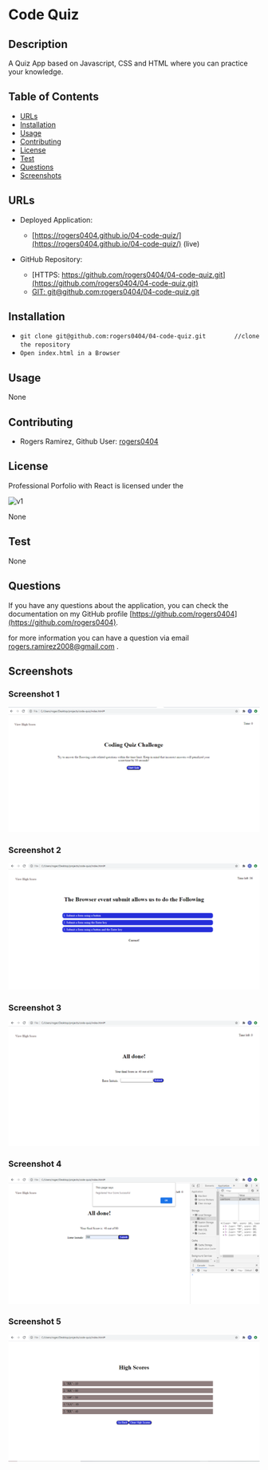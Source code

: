 # Code Quiz

## Description 

A Quiz App based on Javascript, CSS and HTML where you can practice your knowledge.

## Table of Contents

* [URLs](#urls)
* [Installation](#installation)
* [Usage](#usage)
* [Contributing](#Contributing)
* [License](#license)
* [Test](#Test)
* [Questions](#questions)
* [Screenshots](#screenshots)


## URLs

* Deployed Application: 
    - [https://rogers0404.github.io/04-code-quiz/](https://rogers0404.github.io/04-code-quiz/) (live)

* GitHub Repository:
    - [HTTPS: https://github.com/rogers0404/04-code-quiz.git](https://github.com/rogers0404/04-code-quiz.git)
    - [GIT: git@github.com:rogers0404/04-code-quiz.git](git@github.com:rogers0404/Professional-Portfolio.git)


## Installation

- `git clone git@github.com:rogers0404/04-code-quiz.git        //clone the repository`
- `Open index.html in a Browser`

## Usage 

None

## Contributing

* Rogers Ramirez, Github User: [rogers0404](http://github.com/rogers0404)


## License

Professional Porfolio with React is licensed under the

![v1](https://img.shields.io/static/v1?label=License&message=None&color=inactive&&style=plastic)

None

## Test

None

## Questions

If you have any questions about the application, you can check the documentation on my GitHub profile [https://github.com/rogers0404](https://github.com/rogers0404).

for more information you can have a question via email [rogers.ramirez2008@gmail.com](rogers.ramirez2008@gmail.com)  .


## Screenshots

### Screenshot 1
![](./assets/images/mock-up1.png)

### Screenshot 2
![](./assets/images/mock-up2.png)

### Screenshot 3
![](./assets/images/mock-up3.png)

### Screenshot 4
![](./assets/images/mock-up4.png)

### Screenshot 5
![](./assets/images/mock-up5.png)